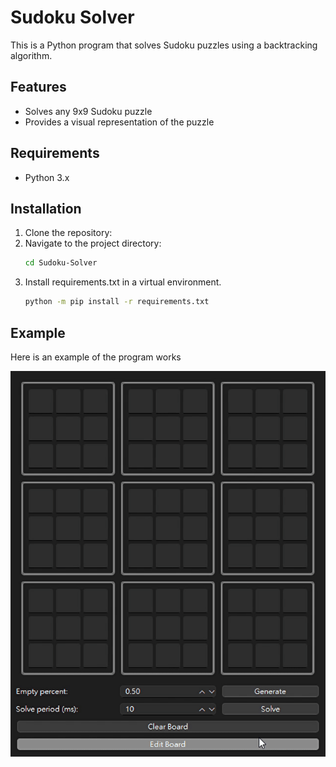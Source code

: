 # Sudoku Solver

This is a Python program that solves Sudoku puzzles using a backtracking algorithm.

## Features

- Solves any 9x9 Sudoku puzzle
- Provides a visual representation of the puzzle

## Requirements

- Python 3.x

## Installation

1. Clone the repository:
2. Navigate to the project directory:
    ```bash
    cd Sudoku-Solver
    ```
3. Install requirements.txt in a virtual environment. 
    ```bash
    python -m pip install -r requirements.txt
    ```



## Example

Here is an example of the program works

![Sudoku Solver Demo](resources\demo.gif)


